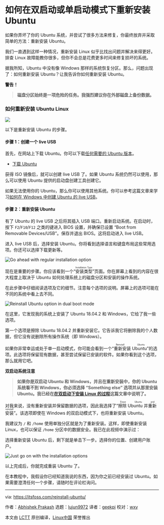 [#]: collector: (lujun9972)
[#]: translator: (geekpi)
[#]: reviewer: (wxy)
[#]: publisher: (wxy)
[#]: url: (https://linux.cn/article-11262-1.html)
[#]: subject: (How to Reinstall Ubuntu in Dual Boot or Single Boot Mode)
[#]: via: (https://itsfoss.com/reinstall-ubuntu/)
[#]: author: (Abhishek Prakash https://itsfoss.com/author/abhishek/)

如何在双启动或单启动模式下重新安装 Ubuntu
======

如果你弄坏了你的 Ubuntu 系统，并尝试了很多方法来修复，你最终放弃并采取简单的方法：重新安装 Ubuntu。

我们一直遇到这样一种情况，重新安装 Linux 似乎比找出问题并解决来得更好。排查 Linux 故障能教你很多，但你不会总是花费更多时间来修复损坏的系统。

据我所知，Ubuntu 中没有像 Windows 那样的系统恢复分区。那么，问题出现了：如何重新安装 Ubuntu？让我告诉你如何重新安装 Ubuntu。

**警告！**

> **磁盘分区始终是一项危险的任务。我强烈建议你在外部磁盘上备份数据。**

### 如何重新安装 Ubuntu Linux

![][1]

以下是重新安装 Ubuntu 的步骤。

#### 步骤 1：创建一个 live USB

首先，在网站上下载 Ubuntu。你可以下载[任何需要的 Ubuntu 版本][2]。

- [下载 Ubuntu][3]

获得 ISO 镜像后，就可以创建 live USB 了。如果 Ubuntu 系统仍然可以使用，那么可以使用 Ubuntu 提供的启动盘创建工具创建它。

如果无法使用你的 Ubuntu，那么你可以使用其他系统。你可以参考这篇文章来学习[如何在 Windows 中创建 Ubuntu 的 live USB][4]。

#### 步骤 2：重新安装 Ubuntu

有了 Ubuntu 的 live USB 之后将其插入 USB 端口。重新启动系统。在启动时，按下 `F2`/`F10`/`F12` 之类的键进入 BIOS 设置，并确保已设置 “Boot from Removable Devices/USB”。保存并退出 BIOS。这将启动进入 live USB。

进入 live USB 后，选择安装 Ubuntu。你将看到选择语言和键盘布局这些常用选项。你还可以选择下载更新等。

![Go ahead with regular installation option][5]

现在是重要的步骤。你应该看到一个“<ruby>安装类型<rt>Installation Type</rt></ruby>”页面。你在屏幕上看到的内容在很大程度上取决于 Ubuntu 如何处理系统上的磁盘分区和安装的操作系统。

在此步骤中仔细阅读选项及它的细节。注意每个选项的说明。屏幕上的选项可能在不同的系统中看上去不同。

![Reinstall Ubuntu option in dual boot mode][7]

在这里，它发现我的系统上安装了 Ubuntu 18.04.2 和 Windows，它给了我一些选项。

第一个选项是擦除 Ubuntu 18.04.2 并重新安装它。它告诉我它将删除我的个人数据，但它没有说删除所有操作系统（即 Windows）。

如果你非常幸运或处于单一启动模式，你可能会看到一个“<ruby>重新安装 Ubuntu<rt>Reinstall Ubuntu</rt></ruby>”的选项。此选项将保留现有数据，甚至尝试保留已安装的软件。如果你看到这个选项，那么就用它吧。

**双启动系统注意**

> **如果你是双启动 Ubuntu 和 Windows，并且在重新安装中，你的 Ubuntu 系统看不到 Windows，你必须选择 “Something else” 选项并从那里安装 Ubuntu。我已经在[在双启动下安装 Linux 的过程][8]这篇文章中说明了。**

对我来说，没有重新安装并保留数据的选项，因此我选择了“<ruby>擦除 Ubuntu 并重新安装<rt>Erase Ubuntu and reinstall</rt></ruby>”。该选项即使在 Windows 的双启动模式下，也将重新安装 Ubuntu。

我建议为 `/` 和 `/home` 使用单独分区就是为了重新安装。这样，即使重新安装 Linux，也可以保证 `/home` 分区中的数据安全。我已在此视频中演示过：

选择重新安装 Ubuntu 后，剩下就是单击下一步。选择你的位置、创建用户账户。

![Just go on with the installation options][9]

以上完成后，你就完成重装 Ubuntu 了。

在本教程中，我假设你已经知道我说的东西，因为你之前已经安装过 Ubuntu。如果需要澄清任何一个步骤，请随时在评论栏询问。

--------------------------------------------------------------------------------

via: https://itsfoss.com/reinstall-ubuntu/

作者：[Abhishek Prakash][a]
选题：[lujun9972][b]
译者：[geekpi](https://github.com/geekpi)
校对：[wxy](https://github.com/wxy)

本文由 [LCTT](https://github.com/LCTT/TranslateProject) 原创编译，[Linux中国](https://linux.cn/) 荣誉推出

[a]: https://itsfoss.com/author/abhishek/
[b]: https://github.com/lujun9972
[1]: https://i0.wp.com/itsfoss.com/wp-content/uploads/2019/08/Reinstall-Ubuntu.png?resize=800%2C450&ssl=1
[2]: https://itsfoss.com/which-ubuntu-install/
[3]: https://ubuntu.com/download/desktop
[4]: https://itsfoss.com/create-live-usb-of-ubuntu-in-windows/
[5]: https://i0.wp.com/itsfoss.com/wp-content/uploads/2019/08/reinstall-ubuntu-1.jpg?resize=800%2C473&ssl=1
[7]: https://i1.wp.com/itsfoss.com/wp-content/uploads/2019/08/reinstall-ubuntu-dual-boot.jpg?ssl=1
[8]: https://itsfoss.com/replace-linux-from-dual-boot/
[9]: https://i1.wp.com/itsfoss.com/wp-content/uploads/2019/08/reinstall-ubuntu-3.jpg?ssl=1

